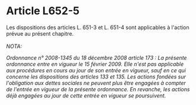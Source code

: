 # Article L652-5

Les dispositions des articles L. 651-3 et L. 651-4 sont applicables à l'action prévue au présent chapitre.<br/><br/><i>NOTA:<p>Ordonnance n° 2008-1345 du 18 décembre 2008 article 173 : La présente ordonnance entre en vigueur le 15 février 2009. Elle n'est pas applicable aux procédures en cours au jour de son entrée en vigueur, sauf en ce qui concerne les dispositions des articles 133 et 135. Les actions fondées sur l'obligation aux dettes sociales ne peuvent plus être engagées à compter de l'entrée en vigueur de la présente ordonnance. En revanche, les actions déjà engagées au jour de cette entrée en vigueur se poursuivent.</p></i>